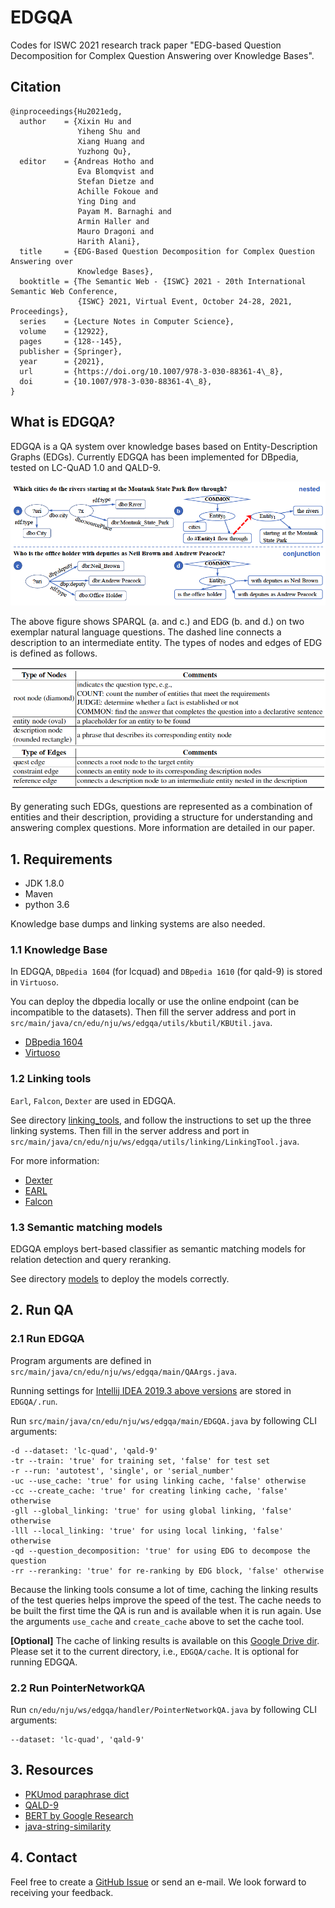 # EDGQA

Codes for ISWC 2021 research track paper "EDG-based Question Decomposition for Complex Question Answering over Knowledge Bases".

## Citation
```
@inproceedings{Hu2021edg,
  author    = {Xixin Hu and
               Yiheng Shu and
               Xiang Huang and
               Yuzhong Qu},
  editor    = {Andreas Hotho and
               Eva Blomqvist and
               Stefan Dietze and
               Achille Fokoue and
               Ying Ding and
               Payam M. Barnaghi and
               Armin Haller and
               Mauro Dragoni and
               Harith Alani},
  title     = {EDG-Based Question Decomposition for Complex Question Answering over
               Knowledge Bases},
  booktitle = {The Semantic Web - {ISWC} 2021 - 20th International Semantic Web Conference,
               {ISWC} 2021, Virtual Event, October 24-28, 2021, Proceedings},
  series    = {Lecture Notes in Computer Science},
  volume    = {12922},
  pages     = {128--145},
  publisher = {Springer},
  year      = {2021},
  url       = {https://doi.org/10.1007/978-3-030-88361-4\_8},
  doi       = {10.1007/978-3-030-88361-4\_8},
}
```

## What is EDGQA?

EDGQA is a QA system over knowledge bases based on Entity-Description Graphs (EDGs). Currently EDGQA has been implemented for DBpedia, tested on LC-QuAD 1.0 and QALD-9.



![image-20210707111759566](README.assets/image-20210707111759566.png)

The above figure shows SPARQL (a. and c.) and EDG (b. and d.) on two exemplar natural language questions. The dashed line connects a description to an intermediate entity.
The types of nodes and edges of EDG is defined as follows.



![image-20210707111936154](README.assets/image-20210707111936154.png)



By generating such EDGs, questions are represented as a combination of entities and their description, providing a structure for understanding and answering complex questions. More information are detailed in our paper.



## 1. Requirements

- JDK 1.8.0
- Maven
- python 3.6

Knowledge base dumps and linking systems are also needed.

### 1.1 Knowledge Base

In EDGQA, `DBpedia 1604` (for lcquad) and `DBpedia 1610` (for qald-9) is stored in `Virtuoso`. 

You can deploy the dbpedia locally or use the online endpoint (can be incompatible to the datasets). 
Then fill the server address and port in `src/main/java/cn/edu/nju/ws/edgqa/utils/kbutil/KBUtil.java`.

- [DBpedia 1604](http://downloads.dbpedia.org/2016-04/)
- [Virtuoso](http://vos.openlinksw.com/owiki/wiki/VOS/VOSDownload)

### 1.2 Linking tools

`Earl`, `Falcon`, `Dexter` are used in EDGQA. 

See directory [linking_tools](https://github.com/HXX97/EDGQA/tree/main/linking_tools), and follow the instructions to set up the three linking systems.
Then fill in the server address and port in 
`src/main/java/cn/edu/nju/ws/edgqa/utils/linking/LinkingTool.java`.

For more information:
- [Dexter](https://github.com/dexter/dexter)
- [EARL](https://github.com/AskNowQA/EARL)
- [Falcon](https://github.com/AhmadSakor/falcon)

### 1.3 Semantic matching models
EDGQA employs bert-based classifier as semantic matching models for relation detection and query reranking.

See directory [models](https://github.com/HXX97/EDGQA/tree/main/models) to deploy the models correctly. 


## 2. Run QA

### 2.1 Run EDGQA

Program arguments are defined in `src/main/java/cn/edu/nju/ws/edgqa/main/QAArgs.java`.

Running settings for [Intellij IDEA 2019.3 above versions](https://www.jetbrains.com/idea/) are stored in `EDGQA/.run`.

Run `src/main/java/cn/edu/nju/ws/edgqa/main/EDGQA.java` by following CLI arguments:

```text
-d --dataset: 'lc-quad', 'qald-9'
-tr --train: 'true' for training set, 'false' for test set
-r --run: 'autotest', 'single', or 'serial_number'
-uc --use_cache: 'true' for using linking cache, 'false' otherwise
-cc --create_cache: 'true' for creating linking cache, 'false' otherwise
-gll --global_linking: 'true' for using global linking, 'false' otherwise
-lll --local_linking: 'true' for using local linking, 'false' otherwise
-qd --question_decomposition: 'true' for using EDG to decompose the question
-rr --reranking: 'true' for re-ranking by EDG block, 'false' otherwise
```

Because the linking tools consume a lot of time, caching the linking results of the test queries helps improve the speed
of the test. The cache needs to be built the first time the QA is run and is available when it is run again. Use the
arguments `use_cache` and `create_cache` above to set the cache tool.

**[Optional]** The cache of linking results is available on this [Google Drive dir](https://drive.google.com/drive/folders/1-JX9VfyDqA51aVZ35HSCtSkvTLpsc-Aw?usp=sharing). Please set it to the current directory, i.e., `EDGQA/cache`. It is optional for running EDGQA. 

### 2.2 Run PointerNetworkQA

Run `cn/edu/nju/ws/edgqa/handler/PointerNetworkQA.java` by following CLI arguments:

```text
--dataset: 'lc-quad', 'qald-9'
```

## 3. Resources

- [PKUmod paraphrase dict](https://github.com/pkumod/Paraphrase/blob/master/dic.txt)
- [QALD-9](http://2018.nliwod.org/challenge)
- [BERT by Google Research](https://github.com/google-research/bert)
- [java-string-similarity](https://github.com/rrice/java-string-similarity)


## 4. Contact

Feel free to create a [GitHub Issue](https://github.com/HXX97/EDGQA/issues) or send an e-mail. We look forward to receiving your feedback.

